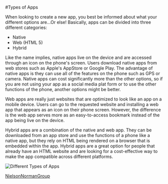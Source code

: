 #Types of Apps

When looking to create a new app, you best be informed about what your different options are...Or else!
Basically, apps can be divided into three different categories:
  * Native
  * Web (HTML 5)
  * Hybrid
  
Like the name implies, native apps live on the device and are accessed through an icon on the phone's screen. 
Users download native apps from web stores such as Apple's AppStore or Google Play.  The advantage of native
apps is they can use all of the features on the phone such as GPS or camera.  Native apps can cost significantly
more than the other options, so if you are not using your app as a social media plat form or to use the other
functions of the phone, another options might be better.

Web apps are really just websites that are optimized to look like an app on a mobile device.  Users can go to the
requested website and installing a web app that appears as an icon on their phone screen. However, the difference
is the web app serves more as an easy-to-access bookmark instead of the app being live on the device.  

Hybrid apps are a combination of the native and web app. They can be downloaded from an app store and use the functions
of a phone like a native app, but they rely on HTML being rendered on a browser that is embedded within the app. Hybrid apps
are a great option for people that already have an HTML website and are looking for a cost-effective way to make 
the app compatible across different platforms.

![Different Types of Apps](https://s3.amazonaws.com/dfc-wiki/en/images/c/c2/Native_html5_hybrid.png)

[NielsonNormanGroup](https://www.nngroup.com/articles/mobile-native-apps/)
